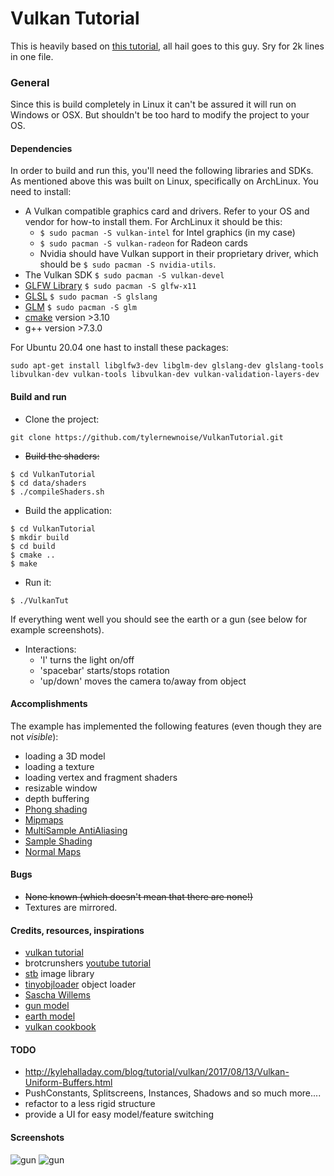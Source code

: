 # Vulkan Tutorial

This is heavily based on [this tutorial](https://vulkan-tutorial.com), all hail 
goes to this guy. Sry for 2k lines in one file.

### General

Since this is build completely in Linux it can't be assured it will run on 
Windows or OSX. But shouldn't be too hard to modify the project to your OS.

#### Dependencies
In order to build and run this, you'll need the following libraries and SDKs. 
As mentioned above this was built on Linux, specifically on ArchLinux. You need
to install:
* A Vulkan compatible graphics card and drivers. Refer to your OS and vendor for 
  how-to install them. For ArchLinux it should be this:
  * ```$ sudo pacman -S vulkan-intel``` for Intel graphics (in my case)
  * ```$ sudo pacman -S vulkan-radeon``` for Radeon cards
  * Nvidia should have Vulkan support in their proprietary driver, which should 
    be ```$ sudo pacman -S nvidia-utils```.
* The Vulkan SDK ```$ sudo pacman -S vulkan-devel```
* [GLFW Library](https://www.glfw.org/) ```$ sudo pacman -S glfw-x11```
* [GLSL](https://github.com/KhronosGroup/glslang) ```$ sudo pacman -S glslang```
* [GLM](https://glm.g-truc.net/0.9.9/index.html ) ```$ sudo pacman -S glm```
* [cmake](cmake.org) version >3.10
* g++ version >7.3.0

For Ubuntu 20.04 one hast to install these packages:
```console
sudo apt-get install libglfw3-dev libglm-dev glslang-dev glslang-tools libvulkan-dev vulkan-tools libvulkan-dev vulkan-validation-layers-dev
```
 
#### Build and run
* Clone the project:

```git clone https://github.com/tylernewnoise/VulkanTutorial.git```
* ~~Build the shaders:~~
```
$ cd VulkanTutorial
$ cd data/shaders
$ ./compileShaders.sh
```
* Build the application:
 ```
 $ cd VulkanTutorial
 $ mkdir build
 $ cd build
 $ cmake ..
 $ make
```

* Run it:

```$ ./VulkanTut```

If everything went well you should see the earth or a gun (see below for 
example screenshots).

* Interactions:
    * 'l' turns the light on/off
    * 'spacebar' starts/stops rotation
    * 'up/down' moves the camera to/away from object

#### Accomplishments

The example has implemented the following features (even though they are not 
_visible_):
* loading a 3D model
* loading a texture
* loading vertex and fragment shaders
* resizable window
* depth buffering
* [Phong shading](https://en.wikipedia.org/wiki/Phong_shading)
* [Mipmaps](https://en.wikipedia.org/wiki/Mipmap)
* [MultiSample AntiAliasing](https://en.wikipedia.org/wiki/Multisample_anti-aliasing)
* [Sample Shading](https://www.khronos.org/registry/vulkan/specs/1.0/html/vkspec.html#primsrast-sampleshading)
* [Normal Maps](https://en.wikipedia.org/wiki/Normal_mapping)

#### Bugs
* ~~None known (which doesn't mean that there are none!)~~
* Textures are mirrored.

#### Credits, resources, inspirations

* [vulkan tutorial](https://vulkan-tutorial.com)
* brotcrunshers [youtube tutorial](https://www.youtube.com/watch?v=mzVFHEmnRLg&index=1&list=PL58qjcU5nk8uH9mmlASm4SFy1yuPzDAH0)
* [stb](https://github.com/nothings/stb) image library
* [tinyobjloader](https://github.com/syoyo/tinyobjloader) object loader
* [Sascha Willems](https://github.com/SaschaWillems/Vulkan)
* [gun model](https://free3d.com/3d-model/45-acp-smith-and-wesson-13999.html)
* [earth model](https://free3d.com/3d-model/planet-earth-99065.html)
* [vulkan cookbook](https://github.com/PacktPublishing/Vulkan-Cookbook)

#### TODO
* http://kylehalladay.com/blog/tutorial/vulkan/2017/08/13/Vulkan-Uniform-Buffers.html
* PushConstants, Splitscreens, Instances, Shadows and so much more....
* refactor to a less rigid structure
* provide a UI for easy model/feature switching

#### Screenshots
![gun](earth.png)
![gun](gun.png)
